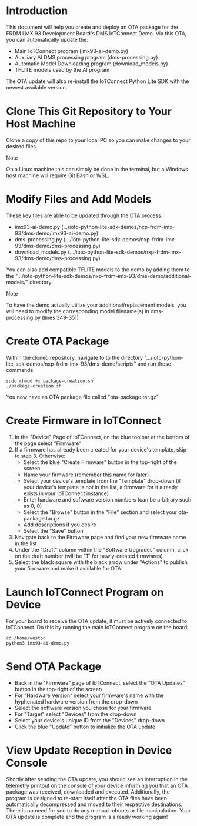 # Introduction
This document will help you create and deploy an OTA package for the FRDM i.MX 93 Development Board's DMS IoTConnect Demo. Via this OTA, you can automatically update the:
* Main IoTConnect program (imx93-ai-demo.py)
* Auxiliary AI DMS processing program (dms-processing.py)
* Automatic Model Downloading program (download_models.py)
* TFLITE models used by the AI program

The OTA update will also re-install the IoTConnect Python Lite SDK with the newest available version.

# Clone This Git Repository to Your Host Machine
Clone a copy of this repo to your local PC so you can make changes to your desired files. 
>[!NOTE]
>On a Linux machine this can simply be done in the terminal, but a Windows host machine will require Git Bash or WSL.

# Modify Files and Add Models
These key files are able to be updated through the OTA process:
* imx93-ai-demo.py  (.../iotc-python-lite-sdk-demos/nxp-frdm-imx-93/dms-demo/imx93-ai-demo.py)
* dms-processing.py  (.../iotc-python-lite-sdk-demos/nxp-frdm-imx-93/dms-demo/dms-processing.py)
* download_models.py  (.../iotc-python-lite-sdk-demos/nxp-frdm-imx-93/dms-demo/dms-processing.py)

You can also add compatible TFLITE models to the demo by adding them to the ".../iotc-python-lite-sdk-demos/nxp-frdm-imx-93/dms-demo/additional-models/" directory.

>[!NOTE]
>To have the demo actually utilize your additional/replacement models, you will need to modify the corresponding model filename(s) in dms-processing.py (lines 349-351) 

# Create OTA Package
Within the cloned repository, navigate to to the directory ".../iotc-python-lite-sdk-demos/nxp-frdm-imx-93/dms-demo/scripts" and run these commands:
```
sudo chmod +x package-creation.sh
./package-creation.sh
```
You now have an OTA package file called "ota-package.tar.gz"

# Create Firmware in IoTConnect
1) In the "Device" Page of IoTConnect, on the blue toolbar at the bottom of the page select "Firmware"
2) If a firmware has already been created for your device's template, skip to step 3. Otherwise:
   * Select the blue "Create Firmware" button in the top-right of the screen
   * Name your firmware (remember this name for later)
   * Select your device's template from the "Template" drop-down (if your device's template is not in the list, a firmware for it already exists in your IoTConnect instance)
   * Enter hardware and software version numbers (can be arbitrary such as 0, 0)
   * Select the "Browse" button in the "File" section and select your ota-package.tar.gz
   * Add descriptions if you desire
   * Select the "Save" button
3) Navigate back to the Firmware page and find your new firmware name in the list
4) Under the "Draft" column within the "Software Upgrades" column, click on the draft number (will be "1" for newly-created firmwares)
5) Select the black square with the black arrow under "Actions" to publish your firmware and make it available for OTA

# Launch IoTConnect Program on Device
For your board to receive the OTA update, it must be actively connected to IoTConnect. Do this by running the main IoTConnect program on the board:
```
cd /home/weston
python3 imx93-ai-demo.py
```

# Send OTA Package
* Back in the "Firmware" page of IoTConnect, select the "OTA Updates" button in the top-right of the screen
* For "Hardware Version" select your firmware's name with the hyphenated hardware version from the drop-down
* Select the software version you chose for your firmware
* For "Target" select "Devices" from the drop-down
* Select your device's unique ID from the "Devices" drop-down
* Click the blue "Update" button to initialize the OTA update

# View Update Reception in Device Console
Shortly after sending the OTA update, you should see an interruption in the telemetry printout on the console of your device informing you that an OTA package was received, downloaded and executed. Additionally, the program is designed to re-start itself after the OTA files have been automatically decompressed and moved to their respective destinations. There is no need for you to do any manual reboots or file manipulation. Your OTA update is complete and the program is already working again!
